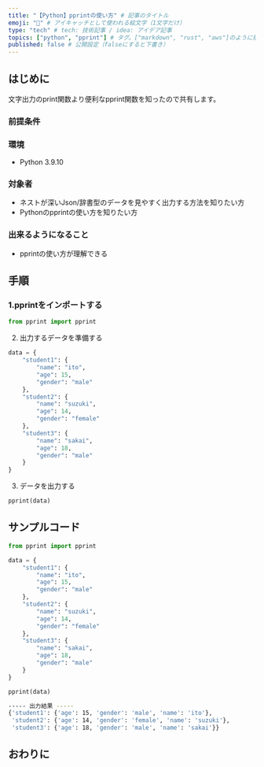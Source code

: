```yaml
---
title: "【Python】pprintの使い方" # 記事のタイトル
emoji: "🐍" # アイキャッチとして使われる絵文字（1文字だけ）
type: "tech" # tech: 技術記事 / idea: アイデア記事
topics: ["python", "pprint"] # タグ。["markdown", "rust", "aws"]のように指定する
published: false # 公開設定（falseにすると下書き）
---
```

## はじめに
文字出力のprint関数より便利なpprint関数を知ったので共有します。

### 前提条件

### 環境
- Python 3.9.10

### 対象者
- ネストが深いJson/辞書型のデータを見やすく出力する方法を知りたい方
- Pythonのpprintの使い方を知りたい方

### 出来るようになること
- pprintの使い方が理解できる


## 手順
### 1.pprintをインポートする
```python
from pprint import pprint
```
2. 出力するデータを準備する
```python
data = {
    "student1": {
        "name": "ito",
        "age": 15,
        "gender": "male"
    },
    "student2": {
        "name": "suzuki",
        "age": 14,
        "gender": "female"
    },
    "student3": {
        "name": "sakai",
        "age": 18,
        "gender": "male"
    }
}
```
3. データを出力する
```python
pprint(data)
```

## サンプルコード
```python
from pprint import pprint

data = {
    "student1": {
        "name": "ito",
        "age": 15,
        "gender": "male"
    },
    "student2": {
        "name": "suzuki",
        "age": 14,
        "gender": "female"
    },
    "student3": {
        "name": "sakai",
        "age": 18,
        "gender": "male"
    }
}

pprint(data)
```

```bash
----- 出力結果 -----
{'student1': {'age': 15, 'gender': 'male', 'name': 'ito'},
 'student2': {'age': 14, 'gender': 'female', 'name': 'suzuki'},
 'student3': {'age': 18, 'gender': 'male', 'name': 'sakai'}}
```
## おわりに